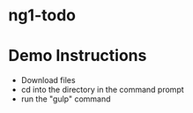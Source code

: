 # ng1-todo

# Demo Instructions
* Download files
* cd into the directory in the command prompt
* run the "gulp" command
